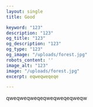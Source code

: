 ```yaml
---
layout: single
title: Good

keyword: "123"
description: "123"
og_title: "123"
og_description: "123"
og_type: "123"
og_image: "/uploads/forest.jpg"
robots_content: ''
image_alt: "123"
image: "/uploads/forest.jpg"
excerpt: eqweqweqeqe

---
```

qweqweqweqeqweqweqeqweqw